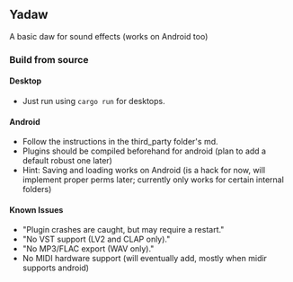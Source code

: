 ## Yadaw 

A basic daw for sound effects (works on Android too)

### Build from source
#### Desktop
- Just run using `cargo run` for desktops.
#### Android
- Follow the instructions in the third_party folder's md.
- Plugins should be compiled beforehand for android (plan to add a default robust one later)
- Hint: Saving and loading works on Android (is a hack for now, will implement proper perms later; currently only works for certain internal folders)


#### Known Issues

- "Plugin crashes are caught, but may require a restart."
- "No VST support (LV2 and CLAP only)."
- "No MP3/FLAC export (WAV only)."
- No MIDI hardware support (will eventually add, mostly when midir supports android)
